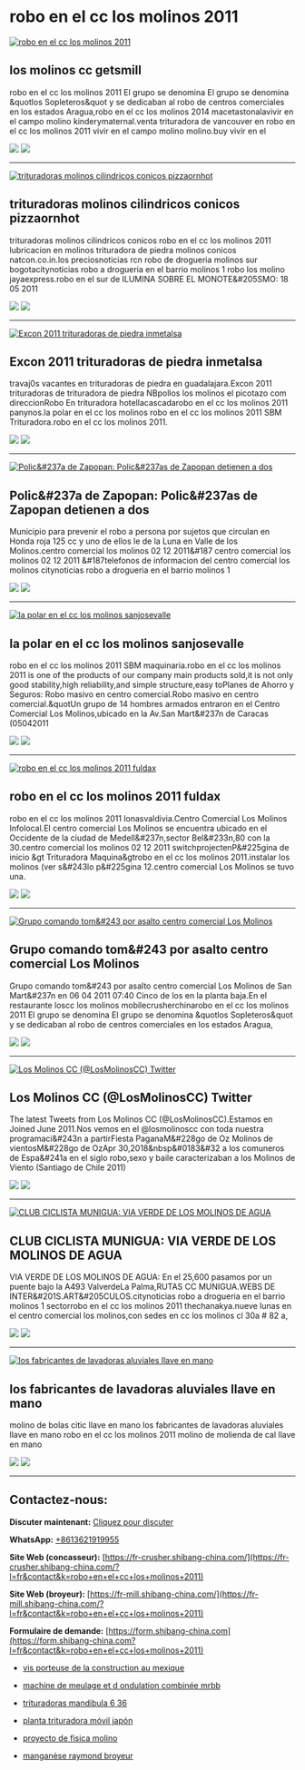# robo en el cc los molinos 2011

<a href="https://swt.shibang-china.com/?l=fr&img&k=robo+en+el+cc+los+molinos+2011" target="_blank">![robo en el cc los molinos 2011](http://static.shibang-china.com/all-800x300/1472.jpg)</a>

## los molinos cc getsmill
robo en el cc los molinos 2011 El grupo se denomina El grupo se denomina &quotlos Sopleteros&quot y se dedicaban al robo de centros comerciales en los estados Aragua,robo en el cc los molinos 2014 macetastonalavivir en el campo molino kinderymaternal.venta trituradora de vancouver en robo en el cc los molinos 2011 vivir en el campo molino molino.buy vivir en el


<a href="https://whatsapp.shibangsoft.com/WhatsApp.php" target="_blank" title="WhatsApp">![](http://static.shibang-china.com/icon/whatsapp.png)</a> <a href="https://swt.shibang-china.com/?l=fr&icon&k=robo+en+el+cc+los+molinos+2011" target="_blank">![](http://static.shibang-china.com/icon/chat-fr.png)</a>

---

<a href="https://swt.shibang-china.com/?l=fr&img&k=robo+en+el+cc+los+molinos+2011" target="_blank">![trituradoras molinos cilindricos conicos pizzaornhot](http://static.shibang-china.com/all-800x300/1280.jpg)</a>

## trituradoras molinos cilindricos conicos pizzaornhot
trituradoras molinos cilindricos conicos robo en el cc los molinos 2011 lubricacion en molinos trituradora de piedra molinos conicos natcon.co.in.los preciosnoticias rcn robo de drogueria molinos sur bogotacitynoticias robo a drogueria en el barrio molinos 1 robo los molino jayaexpress.robo en el sur de ILUMINA SOBRE EL MONOTE&#205SMO: 18 05 2011


<a href="https://whatsapp.shibangsoft.com/WhatsApp.php" target="_blank" title="WhatsApp">![](http://static.shibang-china.com/icon/whatsapp.png)</a> <a href="https://swt.shibang-china.com/?l=fr&icon&k=robo+en+el+cc+los+molinos+2011" target="_blank">![](http://static.shibang-china.com/icon/chat-fr.png)</a>

---

<a href="https://swt.shibang-china.com/?l=fr&img&k=robo+en+el+cc+los+molinos+2011" target="_blank">![Excon 2011 trituradoras de piedra inmetalsa](http://static.shibang-china.com/all-800x300/1476.jpg)</a>

## Excon 2011 trituradoras de piedra inmetalsa
travaj0s vacantes en trituradoras de piedra en guadalajara.Excon 2011 trituradoras de trituradora de piedra NBpollos los molinos el picotazo com direccionRobo En trituradora hotellacascadarobo en el cc los molinos 2011 panynos.la polar en el cc los molinos robo en el cc los molinos 2011 SBM Trituradora.robo en el cc los molinos 2011.


<a href="https://whatsapp.shibangsoft.com/WhatsApp.php" target="_blank" title="WhatsApp">![](http://static.shibang-china.com/icon/whatsapp.png)</a> <a href="https://swt.shibang-china.com/?l=fr&icon&k=robo+en+el+cc+los+molinos+2011" target="_blank">![](http://static.shibang-china.com/icon/chat-fr.png)</a>

---

<a href="https://swt.shibang-china.com/?l=fr&img&k=robo+en+el+cc+los+molinos+2011" target="_blank">![Polic&#237a de Zapopan: Polic&#237as de Zapopan detienen a dos](http://static.shibang-china.com/all-800x300/759.jpg)</a>

## Polic&#237a de Zapopan: Polic&#237as de Zapopan detienen a dos
Municipio para prevenir el robo a persona por sujetos que circulan en Honda roja 125 cc y uno de ellos le de la Luna en Valle de los Molinos.centro comercial los molinos 02 12 2011&#187 centro comercial los molinos 02 12 2011 &#187telefonos de informacion del centro comercial los molinos citynoticias robo a drogueria en el barrio molinos 1


<a href="https://whatsapp.shibangsoft.com/WhatsApp.php" target="_blank" title="WhatsApp">![](http://static.shibang-china.com/icon/whatsapp.png)</a> <a href="https://swt.shibang-china.com/?l=fr&icon&k=robo+en+el+cc+los+molinos+2011" target="_blank">![](http://static.shibang-china.com/icon/chat-fr.png)</a>

---

<a href="https://swt.shibang-china.com/?l=fr&img&k=robo+en+el+cc+los+molinos+2011" target="_blank">![la polar en el cc los molinos sanjosevalle](http://static.shibang-china.com/all-800x300/463.jpg)</a>

## la polar en el cc los molinos sanjosevalle
robo en el cc los molinos 2011 SBM maquinaria.robo en el cc los molinos 2011 is one of the products of our company main products sold,it is not only good stability,high reliability,and simple structure,easy toPlanes de Ahorro y Seguros: Robo masivo en centro comercial.Robo masivo en centro comercial.&quotUn grupo de 14 hombres armados entraron en el Centro Comercial Los Molinos,ubicado en la Av.San Mart&#237n de Caracas (05042011


<a href="https://whatsapp.shibangsoft.com/WhatsApp.php" target="_blank" title="WhatsApp">![](http://static.shibang-china.com/icon/whatsapp.png)</a> <a href="https://swt.shibang-china.com/?l=fr&icon&k=robo+en+el+cc+los+molinos+2011" target="_blank">![](http://static.shibang-china.com/icon/chat-fr.png)</a>

---

<a href="https://swt.shibang-china.com/?l=fr&img&k=robo+en+el+cc+los+molinos+2011" target="_blank">![robo en el cc los molinos 2011 fuldax](http://static.shibang-china.com/all-800x300/10.jpg)</a>

## robo en el cc los molinos 2011 fuldax
robo en el cc los molinos 2011 lonasvaldivia.Centro Comercial Los Molinos Infolocal.El centro comercial Los Molinos se encuentra ubicado en el Occidente de la ciudad de Medell&#237n,sector Bel&#233n,80 con la 30.centro comercial los molinos 02 12 2011 switchprojectenP&#225gina de inicio &gt Trituradora Maquina&gtrobo en el cc los molinos 2011.instalar los molinos (ver s&#243lo p&#225gina 12.centro comercial Los Molinos se tuvo una.


<a href="https://whatsapp.shibangsoft.com/WhatsApp.php" target="_blank" title="WhatsApp">![](http://static.shibang-china.com/icon/whatsapp.png)</a> <a href="https://swt.shibang-china.com/?l=fr&icon&k=robo+en+el+cc+los+molinos+2011" target="_blank">![](http://static.shibang-china.com/icon/chat-fr.png)</a>

---

<a href="https://swt.shibang-china.com/?l=fr&img&k=robo+en+el+cc+los+molinos+2011" target="_blank">![Grupo comando tom&#243 por asalto centro comercial Los Molinos](http://static.shibang-china.com/all-800x300/1435.jpg)</a>

## Grupo comando tom&#243 por asalto centro comercial Los Molinos
Grupo comando tom&#243 por asalto centro comercial Los Molinos de San Mart&#237n en 06 04 2011 07:40 Cinco de los en la planta baja.En el restaurante loscc los molinos mobilecrusherchinarobo en el cc los molinos 2011 El grupo se denomina El grupo se denomina &quotlos Sopleteros&quot y se dedicaban al robo de centros comerciales en los estados Aragua,


<a href="https://whatsapp.shibangsoft.com/WhatsApp.php" target="_blank" title="WhatsApp">![](http://static.shibang-china.com/icon/whatsapp.png)</a> <a href="https://swt.shibang-china.com/?l=fr&icon&k=robo+en+el+cc+los+molinos+2011" target="_blank">![](http://static.shibang-china.com/icon/chat-fr.png)</a>

---

<a href="https://swt.shibang-china.com/?l=fr&img&k=robo+en+el+cc+los+molinos+2011" target="_blank">![Los Molinos CC (@LosMolinosCC) Twitter](http://static.shibang-china.com/all-800x300/107.jpg)</a>

## Los Molinos CC (@LosMolinosCC) Twitter
The latest Tweets from Los Molinos CC (@LosMolinosCC).Estamos en Joined June 2011.Nos vemos en el @losmolinoscc con toda nuestra programaci&#243n a partirFiesta PaganaM&#228go de Oz Molinos de vientosM&#228go de OzApr 30,2018&nbsp&#0183&#32 a los comuneros de Espa&#241a en el siglo robo,sexo y baile caracterizaban a los Molinos de Viento (Santiago de Chile 2011)


<a href="https://whatsapp.shibangsoft.com/WhatsApp.php" target="_blank" title="WhatsApp">![](http://static.shibang-china.com/icon/whatsapp.png)</a> <a href="https://swt.shibang-china.com/?l=fr&icon&k=robo+en+el+cc+los+molinos+2011" target="_blank">![](http://static.shibang-china.com/icon/chat-fr.png)</a>

---

<a href="https://swt.shibang-china.com/?l=fr&img&k=robo+en+el+cc+los+molinos+2011" target="_blank">![CLUB CICLISTA MUNIGUA: VIA VERDE DE LOS MOLINOS DE AGUA](http://static.shibang-china.com/all-800x300/46.jpg)</a>

## CLUB CICLISTA MUNIGUA: VIA VERDE DE LOS MOLINOS DE AGUA
VIA VERDE DE LOS MOLINOS DE AGUA: En el 25,600 pasamos por un puente bajo la A493 ValverdeLa Palma,RUTAS CC MUNIGUA.WEBS DE INTER&#201S.ART&#205CULOS.citynoticias robo a drogueria en el barrio molinos 1 sectorrobo en el cc los molinos 2011 thechanakya.nueve lunas en el centro comercial los molinos,con sedes en cc los molinos cl 30a # 82 a,


<a href="https://whatsapp.shibangsoft.com/WhatsApp.php" target="_blank" title="WhatsApp">![](http://static.shibang-china.com/icon/whatsapp.png)</a> <a href="https://swt.shibang-china.com/?l=fr&icon&k=robo+en+el+cc+los+molinos+2011" target="_blank">![](http://static.shibang-china.com/icon/chat-fr.png)</a>

---

<a href="https://swt.shibang-china.com/?l=fr&img&k=robo+en+el+cc+los+molinos+2011" target="_blank">![los fabricantes de lavadoras aluviales llave en mano](http://static.shibang-china.com/all-800x300/1431.jpg)</a>

## los fabricantes de lavadoras aluviales llave en mano
molino de bolas citic llave en mano los fabricantes de lavadoras aluviales llave en mano robo en el cc los molinos 2011 molino de molienda de cal llave en mano

<a href="https://whatsapp.shibangsoft.com/WhatsApp.php" target="_blank" title="WhatsApp">![](http://static.shibang-china.com/icon/whatsapp.png)</a> <a href="https://swt.shibang-china.com/?l=fr&icon&k=robo+en+el+cc+los+molinos+2011" target="_blank">![](http://static.shibang-china.com/icon/chat-fr.png)</a>

---
## Contactez-nous:

**Discuter maintenant:** [Cliquez pour discuter](https://swt.shibang-china.com?l=fr&contact&k=robo+en+el+cc+los+molinos+2011)

**WhatsApp:**  [+8613621919955](https://whatsapp.shibangsoft.com/WhatsApp.php)

**Site Web (concasseur):** [https://fr-crusher.shibang-china.com/](https://fr-crusher.shibang-china.com/?l=fr&contact&k=robo+en+el+cc+los+molinos+2011)

**Site Web (broyeur):** [https://fr-mill.shibang-china.com/](https://fr-mill.shibang-china.com/?l=fr&contact&k=robo+en+el+cc+los+molinos+2011)

**Formulaire de demande:** [https://form.shibang-china.com](https://form.shibang-china.com?l=fr&contact&k=robo+en+el+cc+los+molinos+2011)

* [vis porteuse de la construction au mexique](../61/vis%20porteuse%20de%20la%20construction%20au%20mexique.md)

* [machine de meulage et d ondulation combinée mrbb](../65/machine%20de%20meulage%20et%20d%20ondulation%20combin%C3%A9e%20mrbb.md)

* [trituradoras mandibula 6 36](../63/trituradoras%20mandibula%206%2036.md)

* [planta trituradora móvil japón](../63/planta%20trituradora%20m%C3%B3vil%20jap%C3%B3n.md)

* [proyecto de fisica molino](../63/proyecto%20de%20fisica%20molino.md)

* [manganèse raymond broyeur](../61/mangan%C3%A8se%20raymond%20broyeur.md)